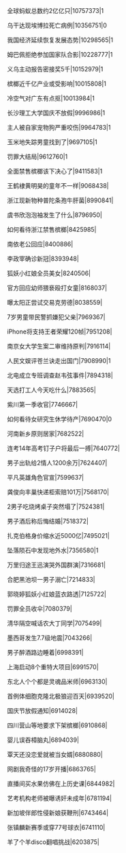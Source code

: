 全球蚂蚁总数约2亿亿只|10757373|1

乌干达现埃博拉死亡病例|10356751|0

我国经济延续恢复发展态势|10298565|1

姆巴佩拒绝参加国家队合影|10228777|1

义乌主动报告密接奖5千|10152979|1

槟榔近千亿产业或受影响|10015808|1

冷空气对广东有点抠|10013984|1

长沙理工大学国庆不放假|9996986|1

主人被自家宠物狗严重咬伤|9964783|1

玉米地失踪男童找到了|9697105|1

罚罪大结局|9612760|1

全面禁售槟榔该下决心了|9411583|1

王鹤棣黄明昊的童年不一样|9068438|

浙江现新物种普陀条孢牛肝菌|8990841|

虞书欣泡泡袖发生了什么|8796950|

如何看待浙江禁售槟榔|8425985|

南依老公回应|8400886|

李政宰确诊新冠|8393948|

狐妖小红娘全员美女|8240506|

官方回应幼师猥亵殴打女童|8168037|

曝太阳正尝试交易克劳德|8038559|

7岁男童带民警抓嫌犯父亲|7969367|

iPhone将支持王者荣耀120帧|7951208|

南京女大学生案二审维持原判|7916114|

人民文娱评苍兰诀走出国门|7908990|1

北电成立专班调查赵韦弦事件|7894318|

天选打工人今天吃什么|7883565|

紫川第一季收官|7746667|

如何看待女研究生休学待产|7690470|0

河南新乡原则居家|7682522|

连考14年高考钉子户将最后一搏|7640772|

男子出轨给2情人1200余万|7624407|

平凡英雄角色官宣|7599637|

龚俊向丰巢快递柜索赔101万|7568170|

2男子吃烧烤桌子突然塌了|7524381|

男子酒后称后悔结婚|7518372|

扎克伯格身价缩水近5000亿|7495021|

坠落陨石中发现地外水|7356580|1

万里归途王迅演哭外国群演|7316681|

合肥黑池坝一男子溺亡|7214833|

郭晓婷狐妖小红娘蓝衣路透|7125722|

罚罪全员收伞|7080379|

清华隔空喊话农大丁同学|7075499|

墨西哥发生7.7级地震|7043266|

男子醉酒路边睡着|6998391|

上海启动8个重特大项目|6991570|

东北人个个都是灵魂品米师|6963130|

首例体细胞克隆北极狼迎百天|6939520|

国庆节放假通知|6914028|

四川营山等地要求下架槟榔|6910868|

婴儿误吞樟脑丸|6894039|

覃天还没恋爱就被当女婿|6880880|

网剧我奇怪的17岁开播|6863765|

直播间买水果仿佛在上历史课|6844982|

艺考机构老师被曝诱奸未成年|6781194|

新加坡伴郎性侵新娘获鞭刑|6743464|

张镇麟新赛季或穿77号球衣|6741110|

羊了个羊disco翻唱挑战|6203875|

